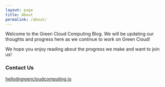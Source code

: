 ```yaml
---
layout: page
title: About
permalink: /about/
---
```


Welcome to the Green Cloud Computing Blog. We will be updating our thoughts and progress here as we continue to work on Green Cloud!

We hope you enjoy reading about the progress we make and want to join us!

### Contact Us

[hello@greencloudcomputing.io](mailto:hello@greencloudcomputing.io)
